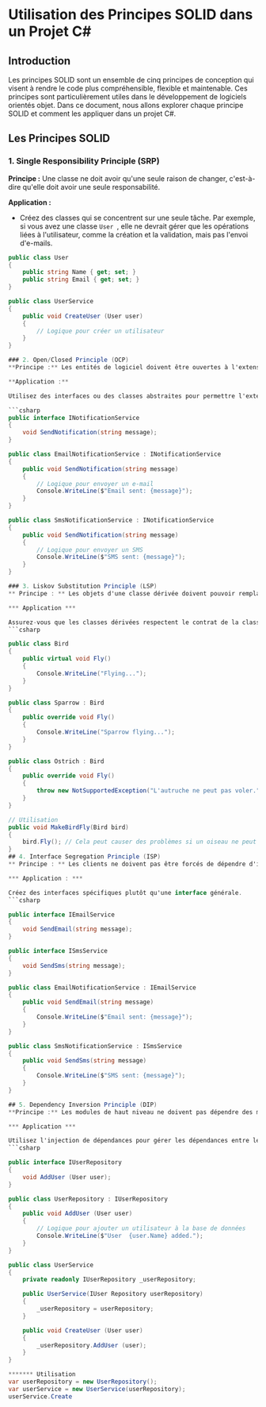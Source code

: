 # Utilisation des Principes SOLID dans un Projet C#

## Introduction

Les principes SOLID sont un ensemble de cinq principes de conception qui visent à rendre le code plus compréhensible, flexible et maintenable. Ces principes sont particulièrement utiles dans le développement de logiciels orientés objet. Dans ce document, nous allons explorer chaque principe SOLID et comment les appliquer dans un projet C#.

## Les Principes SOLID

### 1. Single Responsibility Principle (SRP)

**Principe :** Une classe ne doit avoir qu'une seule raison de changer, c'est-à-dire qu'elle doit avoir une seule responsabilité.

**Application :**
- Créez des classes qui se concentrent sur une seule tâche. Par exemple, si vous avez une classe `User `, elle ne devrait gérer que les opérations liées à l'utilisateur, comme la création et la validation, mais pas l'envoi d'e-mails.

```csharp
public class User
{
    public string Name { get; set; }
    public string Email { get; set; }
}

public class UserService
{
    public void CreateUser (User user)
    {
        // Logique pour créer un utilisateur
    }
}

### 2. Open/Closed Principle (OCP)
**Principe :** Les entités de logiciel doivent être ouvertes à l'extension mais fermées à la modification.

**Application :**

Utilisez des interfaces ou des classes abstraites pour permettre l'extension des fonctionnalités sans modifier le code existant.

```csharp
public interface INotificationService
{
    void SendNotification(string message);
}

public class EmailNotificationService : INotificationService
{
    public void SendNotification(string message)
    {
        // Logique pour envoyer un e-mail
        Console.WriteLine($"Email sent: {message}");
    }
}

public class SmsNotificationService : INotificationService
{
    public void SendNotification(string message)
    {
        // Logique pour envoyer un SMS
        Console.WriteLine($"SMS sent: {message}");
    }
}

### 3. Liskov Substitution Principle (LSP)
** Principe : ** Les objets d'une classe dérivée doivent pouvoir remplacer les objets de la classe de base sans altérer le comportement du programme.

*** Application ***

Assurez-vous que les classes dérivées respectent le contrat de la classe de base.
```csharp

public class Bird
{
    public virtual void Fly()
    {
        Console.WriteLine("Flying...");
    }
}

public class Sparrow : Bird
{
    public override void Fly()
    {
        Console.WriteLine("Sparrow flying...");
    }
}

public class Ostrich : Bird
{
    public override void Fly()
    {
        throw new NotSupportedException("L'autruche ne peut pas voler.");
    }
}

// Utilisation
public void MakeBirdFly(Bird bird)
{
    bird.Fly(); // Cela peut causer des problèmes si un oiseau ne peut pas voler
}
## 4. Interface Segregation Principle (ISP)
** Principe : ** Les clients ne doivent pas être forcés de dépendre d'interfaces qu'ils n'utilisent pas.

*** Application : ***

Créez des interfaces spécifiques plutôt qu'une interface générale.
```csharp

public interface IEmailService
{
    void SendEmail(string message);
}

public interface ISmsService
{
    void SendSms(string message);
}

public class EmailNotificationService : IEmailService
{
    public void SendEmail(string message)
    {
        Console.WriteLine($"Email sent: {message}");
    }
}

public class SmsNotificationService : ISmsService
{
    public void SendSms(string message)
    {
        Console.WriteLine($"SMS sent: {message}");
    }
}

## 5. Dependency Inversion Principle (DIP)
**Principe :** Les modules de haut niveau ne doivent pas dépendre des modules de bas niveau. Les deux doivent dépendre d'abstractions.

*** Application ***

Utilisez l'injection de dépendances pour gérer les dépendances entre les classes.
```csharp

public interface IUserRepository
{
    void AddUser (User user);
}

public class UserRepository : IUserRepository
{
    public void AddUser (User user)
    {
        // Logique pour ajouter un utilisateur à la base de données
        Console.WriteLine($"User  {user.Name} added.");
    }
}

public class UserService
{
    private readonly IUserRepository _userRepository;

    public UserService(IUser Repository userRepository)
    {
        _userRepository = userRepository;
    }

    public void CreateUser (User user)
    {
        _userRepository.AddUser (user);
    }
}

******* Utilisation
var userRepository = new UserRepository();
var userService = new UserService(userRepository);
userService.Create
